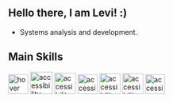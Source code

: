 ## Hello there, I am Levi! :)
- Systems analysis and development.

## Main Skills
<p>
  <img src="https://seeklogo.com/images/C/c-sharp-c-logo-02F17714BA-seeklogo.com.png" width="40" title="hover text">  
  <img src="https://upload.wikimedia.org/wikipedia/commons/thumb/e/ee/.NET_Core_Logo.svg/2048px-.NET_Core_Logo.svg.png" width="45" alt="accessibility text">
  <img src="https://upload.wikimedia.org/wikipedia/commons/thumb/4/4c/Typescript_logo_2020.svg/1200px-Typescript_logo_2020.svg.png" width="43" alt="accessibility text">   <img src="https://cdn-icons-png.flaticon.com/512/732/732212.png" width="40" alt="accessibility text">
  <img src="https://upload.wikimedia.org/wikipedia/commons/thumb/6/62/CSS3_logo.svg/800px-CSS3_logo.svg.png" width="42" alt="accessibility text">
  <img src="https://trickdroid.org/wp-content/uploads/2019/12/Sobre-JavaScript-Definicao-Historia-Usos-e-Forcas.png" width="42" alt="accessibility text">
  <img src="https://upload.wikimedia.org/wikipedia/commons/thumb/a/a7/React-icon.svg/2300px-React-icon.svg.png" width="40" alt="accessibility text">
</p>
